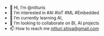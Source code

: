 - 👋 Hi, I’m @nitturis 
- 👀 I’m interested in #AI #IoT #ML #Embedded
- 🌱 I’m currently learning AI,
- 💞️ I’m looking to collaborate on BI, AI projects
- 📫 How to reach me nitturi.shiva@gmail.com

<!---
nitturis/nitturis is a ✨ special ✨ repository because its `README.md` (this file) appears on your GitHub profile.
You can click the Preview link to take a look at your changes.
--->
